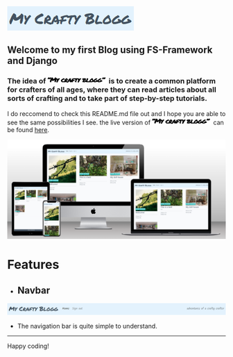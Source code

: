 ![This is an image](/static/img/logga.png)

## Welcome to my first Blog using FS-Framework and Django

### The idea of ![This is an image](/static/img/minilogga.png) is to create a common platform for crafters of all ages, where they can read articles about all sorts of crafting and to take part of step-by-step tutorials.
I do reccomend to check this README.md file out and I hope you are able to see the same possibilities I see.
the live version of ![This is an image](/static/img/minilogga.png) can be found [here](https://volausson-myblogg.herokuapp.com/).


![This is an image](/static/img/MockupGenerator.png)

# Features
* ## **Navbar**
![This is an image](/static/img/navbar.png)
* The navigation bar is quite simple to understand.










---

Happy coding!
